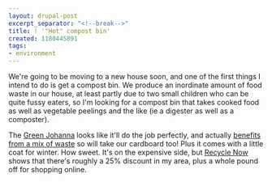 ```yaml
---
layout: drupal-post
excerpt_separator: "<!--break-->"
title: ! '"Hot" compost bin'
created: 1180445891
tags:
- environment
---
```

We're going to be moving to a new house soon, and one of the first things I intend to do is get a compost bin. We produce an inordinate amount of food waste in our house, at least partly due to two small children who can be quite fussy eaters, so I'm looking for a compost bin that takes cooked food as well as vegetable peelings and the like (ie a digester as well as a composter).

The [Green Johanna][1] looks like it'll do the job perfectly, and actually [benefits from a mix of waste][2] so will take our cardboard too! Plus it comes with a little coat for winter. How sweet. It's on the expensive side, but [Recycle Now][3] shows that there's roughly a 25% discount in my area, plus a whole pound off for shopping online.

[1]: http://www.greencone.com/product-view.asp?prid=28 "Green Cone: Green Johanna"
[2]: http://www.greencone.com/using.asp?prid=28 "How to compost with a Green Johanna"
[3]: http://www.recyclenow.com/home_composting/ "Recycle Now"

<!--break-->
